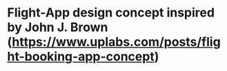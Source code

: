 # Flight-App design concept inspired by John J. Brown (https://www.uplabs.com/posts/flight-booking-app-concept)
